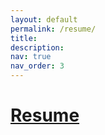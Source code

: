 ```yaml
---
layout: default
permalink: /resume/
title: 
description:
nav: true
nav_order: 3
---
```


# <a href="/assets/pdf/Ghatge, Saudamini_6.pdf" target="_blank">Resume</a>

<script>
  window.location.replace("/assets/pdf/Ghatge, Saudamini_6.pdf");
</script>
